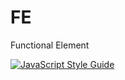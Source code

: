 # FE
Functional Element

[![JavaScript Style Guide](https://img.shields.io/badge/code_style-standard-brightgreen.svg)](https://standardjs.com)
